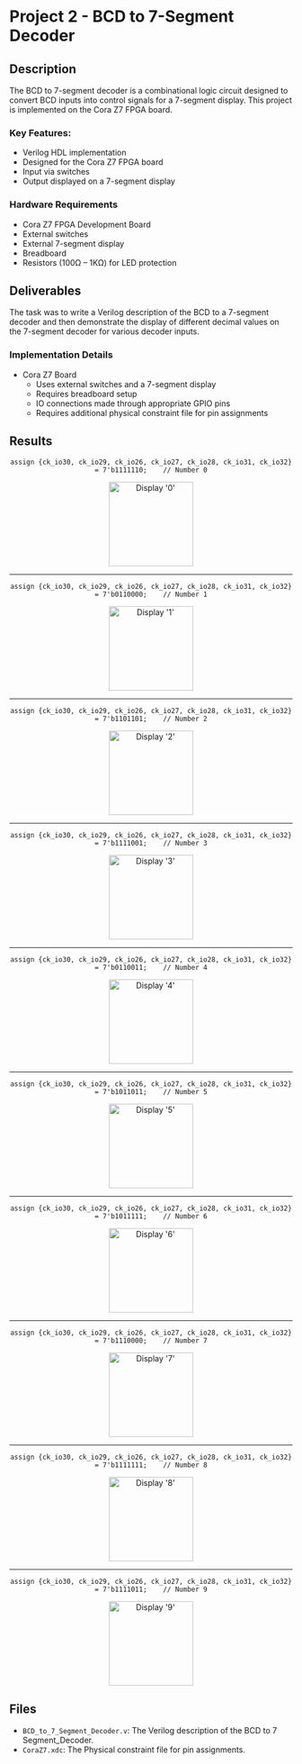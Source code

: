 # Project 2 - BCD to 7-Segment Decoder

## Description

The BCD to 7-segment decoder is a combinational logic circuit designed to convert BCD inputs into control signals for a 7-segment display. This project is implemented on the Cora Z7 FPGA board.

### Key Features:
- Verilog HDL implementation
- Designed for the Cora Z7 FPGA board
- Input via switches
- Output displayed on a 7-segment display

### Hardware Requirements

- Cora Z7 FPGA Development Board
- External switches
- External 7-segment display
- Breadboard
- Resistors (100Ω – 1KΩ) for LED protection

## Deliverables

The task was to write a Verilog description of the BCD to a 7-segment decoder and then demonstrate the display of different decimal values on the 7-segment decoder for various decoder inputs.

### Implementation Details
- Cora Z7 Board
  - Uses external switches and a 7-segment display
  - Requires breadboard setup
  - IO connections made through appropriate GPIO pins
  - Requires additional physical constraint file for pin assignments

## Results

<p align="center">
  <code>assign {ck_io30, ck_io29, ck_io26, ck_io27, ck_io28, ck_io31, ck_io32} = 7'b1111110;    // Number 0</code>
  <p align="center">
    <img width="150" alt="Display '0'" src="https://github.com/user-attachments/assets/8c9d0545-3c7d-4ae1-9950-2048f67bcf13">
  </p>
</p>

-----

<p align="center">
  <code>assign {ck_io30, ck_io29, ck_io26, ck_io27, ck_io28, ck_io31, ck_io32} = 7'b0110000;    // Number 1</code>
  <p align="center">
    <img width="150" alt="Display '1'" src="https://github.com/user-attachments/assets/445086dd-f552-4473-9de5-1f170660230c">
  </p>
</p>

-----

<p align="center">
  <code>assign {ck_io30, ck_io29, ck_io26, ck_io27, ck_io28, ck_io31, ck_io32} = 7'b1101101;    // Number 2</code>
  <p align="center">
    <img width="150" alt="Display '2'" src="https://github.com/user-attachments/assets/c5cefc19-a5c6-47fc-8fc0-46f639a1654d">
  </p>
</p>

-----

<p align="center">
  <code>assign {ck_io30, ck_io29, ck_io26, ck_io27, ck_io28, ck_io31, ck_io32} = 7'b1111001;    // Number 3</code>
  <p align="center">
    <img width="150" alt="Display '3'" src="https://github.com/user-attachments/assets/c2e3be66-93c7-4d4e-aee9-70099a6bff15">
  </p>
</p>

-----

<p align="center">
  <code>assign {ck_io30, ck_io29, ck_io26, ck_io27, ck_io28, ck_io31, ck_io32} = 7'b0110011;    // Number 4</code>
  <p align="center">
    <img width="150" alt="Display '4'" src="https://github.com/user-attachments/assets/179756b2-f3bc-4ac7-968b-27ba81f7d45b">
  </p>
</p>

-----

<p align="center">
  <code>assign {ck_io30, ck_io29, ck_io26, ck_io27, ck_io28, ck_io31, ck_io32} = 7'b1011011;    // Number 5</code>
  <p align="center">
    <img width="150" alt="Display '5'" src="https://github.com/user-attachments/assets/2e1f0b73-ee6d-4924-94cc-813269b26b6b">
  </p>
</p>

-----

<p align="center">
  <code>assign {ck_io30, ck_io29, ck_io26, ck_io27, ck_io28, ck_io31, ck_io32} = 7'b1011111;    // Number 6</code>
  <p align="center">
    <img width="150" alt="Display '6'" src="https://github.com/user-attachments/assets/56445c13-eaaf-44d5-82ee-d873c8984ef8">
  </p>
</p>

-----

<p align="center">
  <code>assign {ck_io30, ck_io29, ck_io26, ck_io27, ck_io28, ck_io31, ck_io32} = 7'b1110000;    // Number 7</code>
  <p align="center">
    <img width="150" alt="Display '7'" src="https://github.com/user-attachments/assets/eb938588-78ad-42ae-b574-59e402be4da3">
  </p>
</p>

-----

<p align="center">
  <code>assign {ck_io30, ck_io29, ck_io26, ck_io27, ck_io28, ck_io31, ck_io32} = 7'b1111111;    // Number 8</code>
  <p align="center">
    <img width="150" alt="Display '8'" src="https://github.com/user-attachments/assets/fadd9c33-09f4-4acf-8e38-3446809c2f44">
  </p>
</p>

-----

<p align="center">
  <code>assign {ck_io30, ck_io29, ck_io26, ck_io27, ck_io28, ck_io31, ck_io32} = 7'b1111011;    // Number 9</code>
  <p align="center">
    <img width="150" alt="Display '9'" src="https://github.com/user-attachments/assets/30098bd7-e010-42d8-84d8-b86ff054b6ce">
  </p>
</p>

## Files

- `BCD_to_7_Segment_Decoder.v`: The Verilog description of the BCD to 7 Segment_Decoder.
- `CoraZ7.xdc`: The Physical constraint file for pin assignments.
